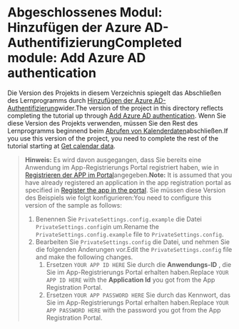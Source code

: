 # <a name="completed-module-add-azure-ad-authentication"></a><span data-ttu-id="76b0a-101">Abgeschlossenes Modul: Hinzufügen der Azure AD-Authentifizierung</span><span class="sxs-lookup"><span data-stu-id="76b0a-101">Completed module: Add Azure AD authentication</span></span>

<span data-ttu-id="76b0a-102">Die Version des Projekts in diesem Verzeichnis spiegelt das Abschließen des Lernprogramms durch [Hinzufügen der Azure AD-Authentifizierung](https://docs.microsoft.com/graph/training/aspnet-tutorial?tutorial-step=3)wider.</span><span class="sxs-lookup"><span data-stu-id="76b0a-102">The version of the project in this directory reflects completing the tutorial up through [Add Azure AD authentication](https://docs.microsoft.com/graph/training/aspnet-tutorial?tutorial-step=3).</span></span> <span data-ttu-id="76b0a-103">Wenn Sie diese Version des Projekts verwenden, müssen Sie den Rest des Lernprogramms beginnend beim [Abrufen von Kalenderdaten](https://docs.microsoft.com/graph/training/aspnet-tutorial?tutorial-step=4)abschließen.</span><span class="sxs-lookup"><span data-stu-id="76b0a-103">If you use this version of the project, you need to complete the rest of the tutorial starting at [Get calendar data](https://docs.microsoft.com/graph/training/aspnet-tutorial?tutorial-step=4).</span></span>

> <span data-ttu-id="76b0a-104">**Hinweis:** Es wird davon ausgegangen, dass Sie bereits eine Anwendung im App-Registrierungs Portal registriert haben, wie in [Registrieren der APP im Portal](https://docs.microsoft.com/graph/training/aspnet-tutorial?tutorial-step=2)angegeben.</span><span class="sxs-lookup"><span data-stu-id="76b0a-104">**Note:** It is assumed that you have already registered an application in the app registration portal as specified in [Register the app in the portal](https://docs.microsoft.com/graph/training/aspnet-tutorial?tutorial-step=2).</span></span> <span data-ttu-id="76b0a-105">Sie müssen diese Version des Beispiels wie folgt konfigurieren:</span><span class="sxs-lookup"><span data-stu-id="76b0a-105">You need to configure this version of the sample as follows:</span></span>
>
> 1. <span data-ttu-id="76b0a-106">Benennen Sie `PrivateSettings.config.example` die Datei `PrivateSettings.config`in um.</span><span class="sxs-lookup"><span data-stu-id="76b0a-106">Rename the `PrivateSettings.config.example` file to `PrivateSettings.config`.</span></span>
> 1. <span data-ttu-id="76b0a-107">Bearbeiten Sie `PrivateSettings.config` die Datei, und nehmen Sie die folgenden Änderungen vor.</span><span class="sxs-lookup"><span data-stu-id="76b0a-107">Edit the `PrivateSettings.config` file and make the following changes.</span></span>
>     1. <span data-ttu-id="76b0a-108">Ersetzen `YOUR APP ID HERE` Sie durch die **Anwendungs-ID** , die Sie im App-Registrierungs Portal erhalten haben.</span><span class="sxs-lookup"><span data-stu-id="76b0a-108">Replace `YOUR APP ID HERE` with the **Application Id** you got from the App Registration Portal.</span></span>
>     1. <span data-ttu-id="76b0a-109">Ersetzen `YOUR APP PASSWORD HERE` Sie durch das Kennwort, das Sie im App-Registrierungs Portal erhalten haben.</span><span class="sxs-lookup"><span data-stu-id="76b0a-109">Replace `YOUR APP PASSWORD HERE` with the password you got from the App Registration Portal.</span></span>